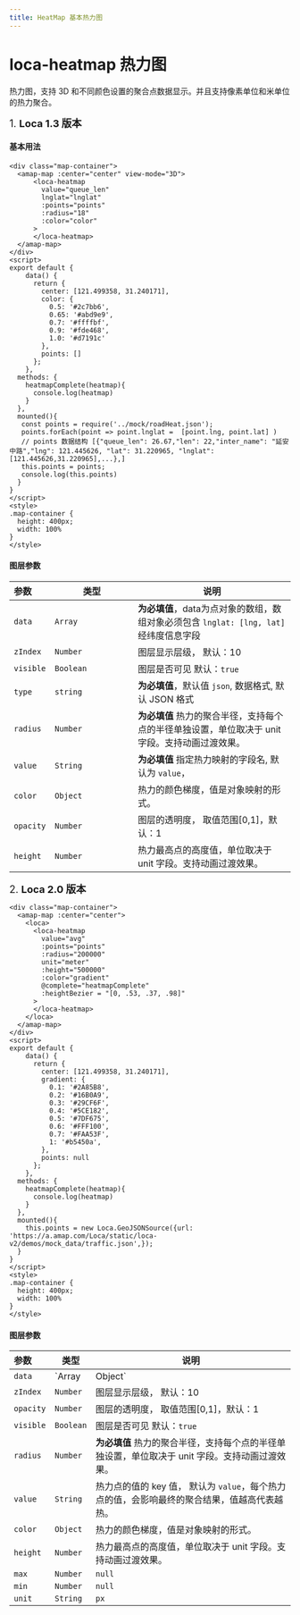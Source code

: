 ```yaml
---
title: HeatMap 基本热力图
---
```

# loca-heatmap 热力图
热力图，支持 3D 和不同颜色设置的聚合点数据显示。并且支持像素单位和米单位的热力聚合。

<font size=4>1. **Loca 1.3 版本**</font>
#### 基本用法
```vue
<div class="map-container">
  <amap-map :center="center" view-mode="3D">
      <loca-heatmap
        value="queue_len"
        lnglat="lnglat"
        :points="points"
        :radius="18"
        :color="color"
      >
      </loca-heatmap>
  </amap-map>
</div>
<script>
export default {
    data() {
      return {
        center: [121.499358, 31.240171],
        color: {
          0.5: '#2c7bb6',
          0.65: '#abd9e9',
          0.7: '#ffffbf',
          0.9: '#fde468',
          1.0: '#d7191c'
        },
        points: []
      };
    },
  methods: {
    heatmapComplete(heatmap){
      console.log(heatmap)
    }
  },
  mounted(){
   const points = require('../mock/roadHeat.json');
   points.forEach(point => point.lnglat =  [point.lng, point.lat] )
   // points 数据结构 [{"queue_len": 26.67,"len": 22,"inter_name": "延安中路","lng": 121.445626, "lat": 31.220965, "lnglat": [121.445626,31.220965],...},]
   this.points = points;
   console.log(this.points)
  }
}
</script>
<style>
.map-container {
  height: 400px;
  width: 100%
}
</style>
```
#### 图层参数
| 参数           | 类型                       | 说明                                                         |
| :------------- | -------------------------- | ------------------------------------------------------------ |
| `data`         | `Array` <img width=250/>                     | **为必填值**，data为点对象的数组，数组对象必须包含 `lnglat: [lng, lat]` 经纬度信息字段 |
| `zIndex`       | `Number`                   | 图层显示层级， 默认：10                                            |
| `visible` | `Boolean`                  | 图层是否可见  默认：`true`               |
| `type`         | `string`                      | **为必填值**，默认值 `json`,  数据格式, 默认 JSON 格式|
| `radius`       |  `Number`    | **为必填值** 热力的聚合半径，支持每个点的半径单独设置，单位取决于 unit 字段。支持动画过渡效果。 |
| `value `       |  `String`    |                     **为必填值** 指定热力映射的字段名, 默认为 `value`， |
| `color `       |   `Object`                |热力的颜色梯度，值是对象映射的形式。 |
| `opacity`      | `Number`                   | 图层的透明度， 取值范围[0,1]，默认：1                                 |
| `height `      |   `Number`                | 	热力最高点的高度值，单位取决于 unit 字段。支持动画过渡效果。 |
<font size=4>2. **Loca 2.0 版本**</font>

```vue
<div class="map-container">
  <amap-map :center="center">
    <loca>
      <loca-heatmap
        value="avg"
        :points="points"
        :radius="200000"
        unit="meter"
        :height="500000"
        :color="gradient"
        @complete="heatmapComplete"
        :heightBezier = "[0, .53, .37, .98]"
      >
      </loca-heatmap>
    </loca>
  </amap-map>
</div>
<script>
export default {
    data() {
      return {
        center: [121.499358, 31.240171],
        gradient: {
          0.1: '#2A85B8',
          0.2: '#16B0A9',
          0.3: '#29CF6F',
          0.4: '#5CE182',
          0.5: '#7DF675',
          0.6: '#FFF100',
          0.7: '#FAA53F',
          1: '#b5450a',
        },
        points: null
      };
    },
  methods: {
    heatmapComplete(heatmap){
      console.log(heatmap)
    }
  },
  mounted(){
    this.points = new Loca.GeoJSONSource({url: 'https://a.amap.com/Loca/static/loca-v2/demos/mock_data/traffic.json',});
  }
}
</script>
<style>
.map-container {
  height: 400px;
  width: 100%
}
</style>
```

#### 图层参数

| 参数           | 类型                       | 说明                                                         |
| :------------- | -------------------------- | ------------------------------------------------------------ |
| `data`         | `Array | Object` <img width=250/>                     | **为必填值**，data可以为点对象的数组，或者是`geojson`格式的对象，或者是直接传入`Loca.GeoJSONSource()`处理过后的对象 |
| `zIndex`       | `Number`                   | 图层显示层级， 默认：10                                            |
| `opacity`      | `Number`                   | 图层的透明度， 取值范围[0,1]，默认：1                                 |
| `visible` | `Boolean`                  | 图层是否可见  默认：`true`               |
| `radius`       |  `Number`    | **为必填值** 热力的聚合半径，支持每个点的半径单独设置，单位取决于 unit 字段。支持动画过渡效果。 |
| `value `       |  `String`    |                     热力点的值的 key 值， 默认为 `value`，每个热力点的值，会影响最终的聚合结果，值越高代表越热。 |
| `color `       |   `Object`                |  热力的颜色梯度，值是对象映射的形式。 |
| `height `      |   `Number`                | 	热力最高点的高度值，单位取决于 unit 字段。支持动画过渡效果。 |
| `max `         |   `Number`                |  `null `     | 热力值的最大值，默认为数据中的最高值，也可以自定义设置，会控制热力的最热区域的显示效果。  |
| `min `         |   `Number`                |  `null `     | 热力值的最小值，默认为数据中的最小值，也可以自定义设置，会控制热力的最冷区域的显示效果。  |
| `unit `        |   `String`                |  `px `       | 热力的单位，可选值是 px 和 meter。meter 代表地理真实的距离。  |
